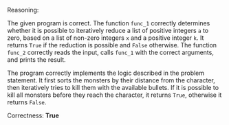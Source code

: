 Reasoning: 

The given program is correct. The function `func_1` correctly determines whether it is possible to iteratively reduce a list of positive integers `a` to zero, based on a list of non-zero integers `x` and a positive integer `k`. It returns `True` if the reduction is possible and `False` otherwise. The function `func_2` correctly reads the input, calls `func_1` with the correct arguments, and prints the result.

The program correctly implements the logic described in the problem statement. It first sorts the monsters by their distance from the character, then iteratively tries to kill them with the available bullets. If it is possible to kill all monsters before they reach the character, it returns `True`, otherwise it returns `False`.

Correctness: **True**
